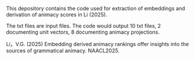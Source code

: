 This depository contains the code used for extraction of embeddings and derivation of animacy scores in Li (2025).

The txt files are input files. The code would output 10 txt files, 2 documenting unit vectors, 8 documenting animacy projections.


Li，V.G. (2025) Embedding derived animacy rankings offer insights into the sources of grammatical animacy. NAACL2025.
